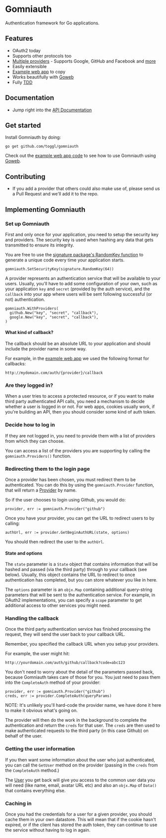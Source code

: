 # Gomniauth

Authentication framework for Go applications.

## Features

  * OAuth2 today
  * Supports other protocols too
  * [Multiple providers](https://github.com/toggl/gomniauth/tree/master/providers) - Supports Google, GitHub and Facebook and [more](https://github.com/toggl/gomniauth/tree/master/providers)
  * Easily extensible
  * [Example web app](https://github.com/toggl/gomniauth/tree/master/example) to copy
  * Works beautifully with [Goweb](https://github.com/stretchr/goweb)
  * Fully [TDD](http://en.wikipedia.org/wiki/Test-driven_development)

## Documentation

  * Jump right into the [API Documentation](http://godoc.org/github.com/toggl/gomniauth)

## Get started

Install Gomniauth by doing:

    go get github.com/toggl/gomniauth

Check out the [example web app code](https://github.com/toggl/gomniauth/tree/master/example) to see how to use Gomniauth using [Goweb](https://github.com/stretchr/goweb).

## Contributing

  * If you add a provider that others could also make use of, please send us a Pull Request and we'll add it to the repo.

## Implementing Gomniauth

### Set up Gomniauth

First and only once for your application, you need to setup the security key and providers.  The security key is used when hashing any data that gets transmitted to ensure its integrity.

You are free to use the [signature package's RandomKey function](http://godoc.org/github.com/stretchr/signature#RandomKey) to generate a unique code every time your application starts.

    gomniauth.SetSecurityKey(signature.RandomKey(64))

A provider represents an authentication service that will be available to your users.  Usually, you'll have to add some configuration of your own, such as your application `key` and `secret` (provided by the auth service), and the `callback` into your app where users will be sent following successful (or not) authentication.

    gomniauth.WithProviders(
      github.New("key", "secret", "callback"),
      google.New("key", "secret", "callback"),
    )

#### What kind of callback?

The callback should be an absolute URL to your application and should include the provider name in some way.

For example, in the [example web app](https://github.com/toggl/gomniauth/tree/master/example) we used the following format for callbacks:

    http://mydomain.com/auth/{provider}/callback

### Are they logged in?

When a user tries to access a protected resource, or if you want to make third party authenticated API calls, you need a mechanism to decide whether a user is logged in or not.  For web apps, cookies usually work, if you're building an API, then you should consider some kind of auth token.

### Decide how to log in

If they are not logged in, you need to provide them with a list of providers from which they can choose.

You can access a list of the providers you are supporting by calling the `gomniauth.Providers()` function.

### Redirecting them to the login page

Once a provider has been chosen, you must redirect them to be authenticated.  You can do this by using the `gomniauth.Provider` function, that will return a [Provider](http://godoc.org/github.com/toggl/gomniauth/common#Provider) by name.

So if the user chooses to login using Github, you would do:

    provider, err := gomniauth.Provider("github")

Once you have your provider, you can get the URL to redirect users to by calling:

    authUrl, err := provider.GetBeginAuthURL(state, options)

You should then redirect the user to the `authUrl`.

#### State and options

The `state` parameter is a `State` object that contains information that will be hashed and passed (via the third party) through to your callback (see below).  Usually, this object contains the URL to redirect to once authentication has completed, but you can store whatever you like in here.

The `options` parameter is an `objx.Map` containing additional query-string parameters that will be sent to the authentication service.  For example, in OAuth2 implementations, you can specify a `scope` parameter to get additional access to other services you might need.

### Handling the callback

Once the third party authentication service has finished processing the request, they will send the user back to your callback URL.

Remember, you specified the callback URL when you setup your providers.

For example, the user might hit:

    http://yourdomain.com/auth/github/callback?code=abc123

You don't need to worry about the detail of the parameters passed back, because Gomniauth takes care of those for you.  You just need to pass them into the `CompleteAuth` method of your provider:

    provider, err := gomniauth.Provider("github")
    creds, err := provider.CompleteAuth(queryParams)

NOTE: It's unlikely you'll hard-code the provider name, we have done it here to make it obvious what's going on.

The provider will then do the work in the background to complete the authentication and return the `creds` for that user.  The `creds` are then used to make authenticated requests to the third party (in this case Github) on behalf of the user.

### Getting the user information

If you then want some information about the user who just authenticated, you can call the `GetUser` method on the provider (passing in the `creds` from the `CompleteAuth` method.)

The [User](https://github.com/toggl/gomniauth/blob/master/common/user.go) you get back will give you access to the common user data you will need (like name, email, avatar URL etc) and also an `objx.Map` of `Data()` that contains everything else.

### Caching in

Once you had the credentials for a user for a given provider, you should cache them in your own datastore.  This will mean that if the cookie hasn't expired, or if the client has stored the auth token, they can continue to use the service without having to log in again.
